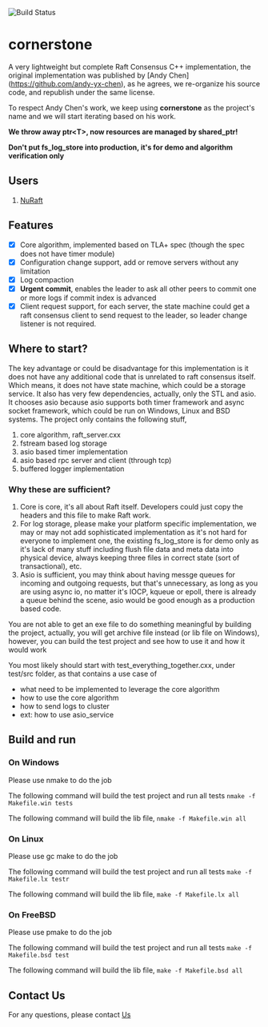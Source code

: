 ![Build Status](https://travis-ci.org/datatechnology/cornerstone.svg?branch=master)

# cornerstone
A very lightweight but complete Raft Consensus C++ implementation, the original implementation was published by [Andy Chen] (https://github.com/andy-yx-chen), as he agrees,  we re-organize his source code, and republish under the same license.

To respect Andy Chen's work, we keep using **cornerstone** as the project's name and we will start iterating based on his work.

**We throw away ptr\<T\>, now resources are managed by shared_ptr!**

**Don't put fs_log_store into production, it's for demo and algorithm verification only**

## Users
 1. [NuRaft](https://github.com/eBay/NuRaft)

## Features
- [x] Core algorithm, implemented based on TLA+ spec (though the spec does not have timer module)
- [x] Configuration change support, add or remove servers without any limitation
- [x] Log compaction
- [x] **Urgent commit**, enables the leader to ask all other peers to commit one or more logs if commit index is advanced
- [x] Client request support, for each server, the state machine could get a raft consensus client to send request to the leader, so leader change listener is not required.

## Where to start?

The key advantage or could be disadvantage for this implementation is it does not have any additional code that is unrelated to raft consensus itself. Which means, it does not have state machine, which could be a storage service.
It also has very few dependencies, actually, only the STL and asio. It chooses asio because asio supports both timer framework and async socket framework, which could be run on Windows, Linux and BSD systems.
The project only contains the following stuff,
 1. core algorithm, raft_server.cxx
 2. fstream based log storage
 3. asio based timer implementation
 4. asio based rpc server and client (through tcp)
 5. buffered logger implementation

### Why these are sufficient?
1. Core is core, it's all about Raft itself. Developers could just copy the headers and this file to make Raft work.
2. For log storage, please make your platform specific implementation, we may or may not add sophisticated implementation as it's not hard for everyone to implement one, the existing fs_log_store is for demo only as it's lack of many stuff including flush file data and meta data into physical device, always keeping three files in correct state (sort of transactional), etc.
3. Asio is sufficient, you may think about having messge queues for incoming and outgoing requests, but that's unnecessary, as long as you are using async io, no matter it's IOCP, kqueue or epoll, there is already a queue behind the scene, asio would be good enough as a production based code.

You are not able to get an exe file to do something meaningful by building the project, actually, you will get archive file instead (or lib file on Windows), however, you can build the test project and see how to use it and how it would work

You most likely should start with test_everything_together.cxx, under test/src folder, as that contains a use case of
- what need to be implemented to leverage the core algorithm
- how to use the core algorithm
- how to send logs to cluster
- ext: how to use asio_service

## Build and run

### On Windows

Please use nmake to do the job

The following command will build the test project and run all tests
```nmake -f Makefile.win tests```

The following command will build the lib file,
```nmake -f Makefile.win all```

### On Linux

Please use gc make to do the job

The following command will build the test project and run all tests
```make -f Makefile.lx testr```

The following command will build the lib file,
```make -f Makefile.lx all```

### On FreeBSD

Please use pmake to do the job

The following command will build the test project and run all tests
```make -f Makefile.bsd test```

The following command will build the lib file,
```make -f Makefile.bsd all```

## Contact Us

For any questions, please contact [Us](mailto:github@data-technology.net)

